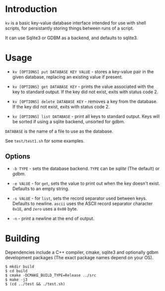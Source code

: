 Introduction
============

`kv` is a basic key-value database interface intended for use with
shell scripts, for persistantly storing things between runs of a
script.

It can use Sqlite3 or GDBM as a backend, and defaults to sqlite3.

Usage
=====

* `kv [OPTIONS] put DATABASE KEY VALUE` - stores a key-value pair in
  the given database, replacing an existing value if present.

* `kv [OPTIONS] get DATABASE KEY` - prints the value associated with
  the key to standard output. If the key did not exist, exits with
  status code 2.
  
* `kv [OPTIONS] delete DATABASE KEY` - removes a key from the
  database. If the key did not exist, exits with status code 2.

* `kv [OPTIONS] list DATABASE` - print all keys to standard
  output. Keys will be sorted if using a sqlite backend, unsorted for
  gdbm.

`DATABASE` is the name of a file to use as the database.

See `test/test1.sh` for some examples.

Options
-------

* `-b TYPE` - sets the database backend. `TYPE` can be *sqlite* (The
  default) or *gdbm*.

* `-e VALUE` - for `get`, sets the value to print out when the key
  doesn't exist. Defaults to an empty string.

* `-s VALUE` - for `list`, sets the record separator used between
  keys. Defaults to newline. `ascii` uses the ASCII record separator
  character `0x1E`, and `zero` uses a `0x00` byte.

* `-n` - print a newline at the end of output.

Building
========

Dependencies include a C++ compiler, cmake, sqlite3 and optionally
gdbm development packages (The exact package names depend on your OS).

    $ mkdir build
    $ cd build
    $ cmake -DCMAKE_BUILD_TYPE=Release ../src
    $ make -j3
    $ (cd ../test && ./test.sh)

